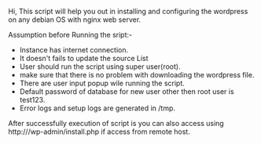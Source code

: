 Hi,
This script will help you out in installing and configuring the wordpress on any debian OS with nginx web server.

Assumption before Running the sript:-
  
  - Instance has internet connection.
  - It doesn't fails to update the source List
  - User should run the script using super user(root).
  - make sure that there is no problem with downloading the wordpress file.
  - There are user input popup wile running the script.
  - Default password of database for new user other then root user is test123.
  - Error logs and setup logs are generated in /tmp.

After successfully execution of script is you can also access using  http://<internal ip address>/wp-admin/install.php 
if access from remote host.


